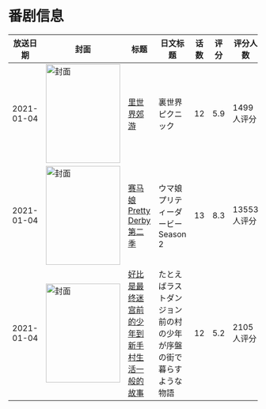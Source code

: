 # 番剧信息

|放送日期|封面|标题|日文标题|话数|评分|评分人数|
|---|---|---|---|---|---|---|
|2021-01-04|<img src="https://lain.bgm.tv/pic/cover/c/e6/f6/301601_G0X56.jpg" alt="封面" style="width:150px;height:200px;object-fit:cover;">|[里世界郊游](https://bangumi.tv/subject/301601)|裏世界ピクニック|12|5.9|1499人评分|
|2021-01-04|<img src="https://lain.bgm.tv/pic/cover/c/1c/6b/315574_tLgrT.jpg" alt="封面" style="width:150px;height:200px;object-fit:cover;">|[赛马娘 Pretty Derby 第二季](https://bangumi.tv/subject/315574)|ウマ娘 プリティーダービー Season 2|13|8.3|13553人评分|
|2021-01-04|<img src="https://lain.bgm.tv/pic/cover/c/98/e5/293193_39LES.jpg" alt="封面" style="width:150px;height:200px;object-fit:cover;">|[好比是最终迷宫前的少年到新手村生活一般的故事](https://bangumi.tv/subject/293193)|たとえばラストダンジョン前の村の少年が序盤の街で暮らすような物語|12|5.2|2105人评分|
